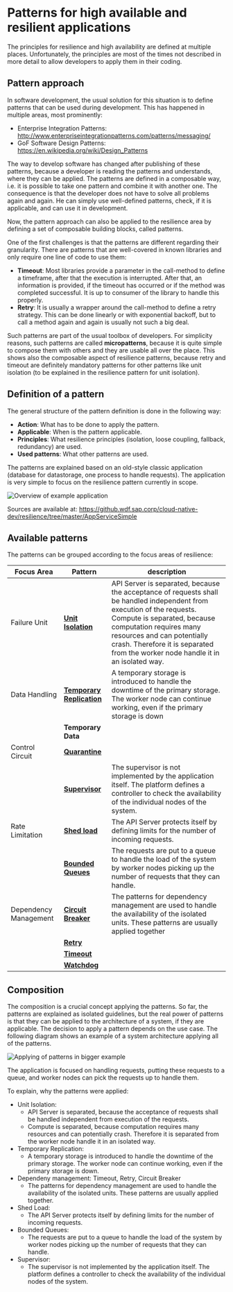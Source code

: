 # Patterns for high available and resilient applications

The principles for resilience and high availability are defined at multiple places. Unfortunately, the principles are most of the times not described in more detail to allow developers to apply them in their coding.

## Pattern approach

In software development, the usual solution for this situation is to define patterns that can be used during development. This has happened in multiple areas, most prominently:

- Enterprise Integration Patterns: http://www.enterpriseintegrationpatterns.com/patterns/messaging/
- GoF Software Design Patterns: https://en.wikipedia.org/wiki/Design_Patterns

The way to develop software has changed after publishing of these patterns, because a developer is reading the patterns and understands, where they can be applied. The patterns are defined in a composable way, i.e. it is possible to take one pattern and combine it with another one. The consequence is that the developer does not have to solve all problems again and again. He can simply use well-defined patterns, check, if it is applicable, and can use it in development.

Now, the pattern approach can also be applied to the resilience area by defining a set of composable building blocks, called patterns.

One of the first challenges is that the patterns are different regarding their granularity. There are patterns that are well-covered in known libraries and only require one line of code to use them:

- **Timeout**: Most libraries provide a parameter in the call-method to define a timeframe, after that the execution is interrupted. After that, an information is provided, if the timeout has occurred or if the method was completed successful. It is up to consumer of the library to handle this properly.
- **Retry**: It is usually a wrapper around the call-method to define a retry strategy. This can be done linearly or with exponential backoff, but to call a method again and again is usually not such a big deal.

Such patterns are part of the usual toolbox of developers. For simplicity reasons, such patterns are called **micropatterns**, because it is quite simple to compose them with others and they are usable all over the place. This shows also the composable aspect of resilience patterns, because retry and timeout are definitely mandatory patterns for other patterns like unit isolation (to be explained in the resilience pattern for unit isolation).

## Definition of a pattern

The general structure of the pattern definition is done in the following way:

- **Action**: What has to be done to apply the pattern.
- **Applicable**: When is the pattern applicable.
- **Principles**: What resilience principles (isolation, loose coupling, fallback, redundancy) are used.
- **Used patterns**: What other patterns are used.

The patterns are explained based on an old-style classic application (database for datastorage, one process to handle requests). The application is very simple to focus on the resilience pattern currently in scope.

![Overview of example application](https://github.wdf.sap.corp/cloud-native-dev/resilience/blob/master/Images/OverviewRefApp.png)

Sources are available at: https://github.wdf.sap.corp/cloud-native-dev/resilience/tree/master/AppServiceSimple

## Available patterns

The patterns can be grouped according to the focus areas of resilience:


| Focus Area      | Pattern                                                   | description                  | 
|---------------- |-----------------------------------------------------------|------------------------------|
| Failure Unit    | [**Unit Isolation**](/AppService-UnitIsolation)           | API Server is separated, because the acceptance of requests shall be handled independent from execution of the requests. Compute is separated, because computation requires many resources and can potentially crash. Therefore it is separated from the worker node handle it in an isolated way. |  
| Data Handling   | [**Temporary Replication**](/AppService-Replication)      | A temporary storage is introduced to handle the downtime of the primary storage. The worker node can continue working, even if the primary storage is down |   
|                 | **Temporary Data**                                        |                              |  
| Control Circuit | [**Quarantine**](/AppService-Quarantine)                  |                              | 
|                 | [**Supervisor**](/AppService-Supervisor)                  | The supervisor is not implemented by the application itself. The platform defines a controller to check the availability of the individual nodes of the system. |   
| Rate Limitation | [**Shed load**](/AppService-RateLimitation)               | The API Server protects itself by defining limits for the number of incoming requests. | 
|                 | [**Bounded Queues**](/AppService)                         | The requests are put to a queue to handle the load of the system by worker nodes picking up the number of requests that they can handle. |   
| Dependency Management | [**Circuit Breaker**](/CircuitBreaker.md)           | The patterns for dependency management are used to handle the availability of the isolated units. These patterns are usually applied together |  
|                       | [**Retry**](/Retry.md)                              |                              | 
|                       | [**Timeout**](/Timeout.md)                          |                              | 
|                       | [**Watchdog**](/Watchdog.md)                        |                              | 
  
## Composition

The composition is a crucial concept applying the patterns. So far, the patterns are explained as isolated guidelines, but the real power of patterns is that they can be applied to the architecture of a system, if they are applicable. The decision to apply a pattern depends on the use case. The following diagram shows an example of a system architecture applying all of the patterns.

![Applying of patterns in bigger example](https://github.wdf.sap.corp/cloud-native-dev/resilience/blob/master/Images/RefExample.png)

The application is focused on handling requests, putting these requests to a queue, and worker nodes can pick the requests up to handle them.

To explain, why the patterns were applied:

- Unit Isolation:
  - API Server is separated, because the acceptance of requests shall be handled independent from execution of the requests.
  - Compute is separated, because computation requires many resources and can potentially crash. Therefore it is separated from the worker node handle it in an isolated way.
- Temporary Replication:
  - A temporary storage is introduced to handle the downtime of the primary storage. The worker node can continue working, even if the primary storage is down.
- Dependeny management: Timeout, Retry, Circuit Breaker
  - The patterns for dependency management are used to handle the availability of the isolated units. These patterns are usually applied together.
- Shed Load:
  - The API Server protects itself by defining limits for the number of incoming requests.
- Bounded Queues:
  - The requests are put to a queue to handle the load of the system by worker nodes picking up the number of requests that they can handle.
- Supervisor:
  - The supervisor is not implemented by the application itself. The platform defines a controller to check the availability of the individual nodes of the system.
